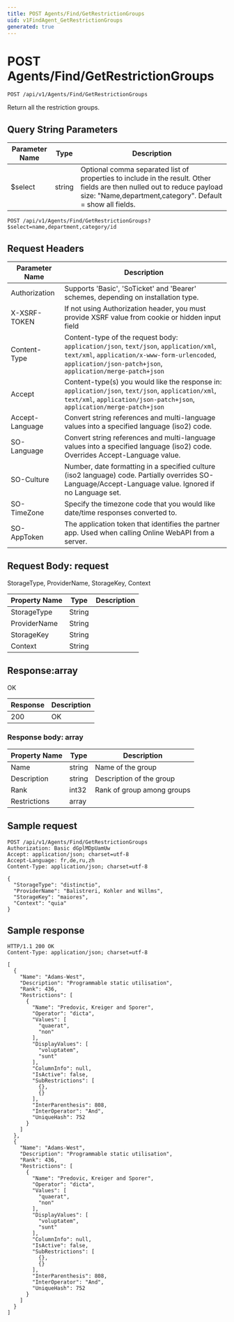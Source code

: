 ```yaml
---
title: POST Agents/Find/GetRestrictionGroups
uid: v1FindAgent_GetRestrictionGroups
generated: true
---
```


# POST Agents/Find/GetRestrictionGroups

```http
POST /api/v1/Agents/Find/GetRestrictionGroups
```

Return all the restriction groups.







## Query String Parameters

| Parameter Name | Type |  Description |
|----------------|------|--------------|
| $select | string |  Optional comma separated list of properties to include in the result. Other fields are then nulled out to reduce payload size: "Name,department,category". Default = show all fields. |

```http
POST /api/v1/Agents/Find/GetRestrictionGroups?$select=name,department,category/id
```


## Request Headers

| Parameter Name | Description |
|----------------|-------------|
| Authorization  | Supports 'Basic', 'SoTicket' and 'Bearer' schemes, depending on installation type. |
| X-XSRF-TOKEN   | If not using Authorization header, you must provide XSRF value from cookie or hidden input field |
| Content-Type | Content-type of the request body: `application/json`, `text/json`, `application/xml`, `text/xml`, `application/x-www-form-urlencoded`, `application/json-patch+json`, `application/merge-patch+json` |
| Accept         | Content-type(s) you would like the response in: `application/json`, `text/json`, `application/xml`, `text/xml`, `application/json-patch+json`, `application/merge-patch+json` |
| Accept-Language | Convert string references and multi-language values into a specified language (iso2) code. |
| SO-Language | Convert string references and multi-language values into a specified language (iso2) code. Overrides Accept-Language value. |
| SO-Culture | Number, date formatting in a specified culture (iso2 language) code. Partially overrides SO-Language/Accept-Language value. Ignored if no Language set. |
| SO-TimeZone | Specify the timezone code that you would like date/time responses converted to. |
| SO-AppToken | The application token that identifies the partner app. Used when calling Online WebAPI from a server. |

## Request Body: request 

StorageType, ProviderName, StorageKey, Context 

| Property Name | Type |  Description |
|----------------|------|--------------|
| StorageType | String |  |
| ProviderName | String |  |
| StorageKey | String |  |
| Context | String |  |

## Response:array

OK

| Response | Description |
|----------------|-------------|
| 200 | OK |

### Response body: array

| Property Name | Type |  Description |
|----------------|------|--------------|
| Name | string | Name of the group |
| Description | string | Description of the group |
| Rank | int32 | Rank of group among groups |
| Restrictions | array |  |

## Sample request

```http!
POST /api/v1/Agents/Find/GetRestrictionGroups
Authorization: Basic dGplMDpUamUw
Accept: application/json; charset=utf-8
Accept-Language: fr,de,ru,zh
Content-Type: application/json; charset=utf-8

{
  "StorageType": "distinctio",
  "ProviderName": "Balistreri, Kohler and Willms",
  "StorageKey": "maiores",
  "Context": "quia"
}
```

## Sample response

```http_
HTTP/1.1 200 OK
Content-Type: application/json; charset=utf-8

[
  {
    "Name": "Adams-West",
    "Description": "Programmable static utilisation",
    "Rank": 436,
    "Restrictions": [
      {
        "Name": "Predovic, Kreiger and Sporer",
        "Operator": "dicta",
        "Values": [
          "quaerat",
          "non"
        ],
        "DisplayValues": [
          "voluptatem",
          "sunt"
        ],
        "ColumnInfo": null,
        "IsActive": false,
        "SubRestrictions": [
          {},
          {}
        ],
        "InterParenthesis": 808,
        "InterOperator": "And",
        "UniqueHash": 752
      }
    ]
  },
  {
    "Name": "Adams-West",
    "Description": "Programmable static utilisation",
    "Rank": 436,
    "Restrictions": [
      {
        "Name": "Predovic, Kreiger and Sporer",
        "Operator": "dicta",
        "Values": [
          "quaerat",
          "non"
        ],
        "DisplayValues": [
          "voluptatem",
          "sunt"
        ],
        "ColumnInfo": null,
        "IsActive": false,
        "SubRestrictions": [
          {},
          {}
        ],
        "InterParenthesis": 808,
        "InterOperator": "And",
        "UniqueHash": 752
      }
    ]
  }
]
```